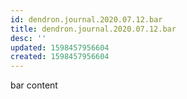 ```yaml
---
id: dendron.journal.2020.07.12.bar
title: dendron.journal.2020.07.12.bar
desc: ''
updated: 1598457956604
created: 1598457956604
---
```


bar content